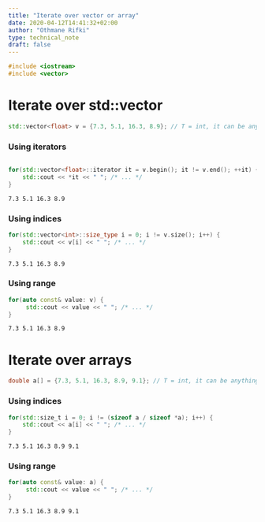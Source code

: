 ```yaml
---
title: "Iterate over vector or array"
date: 2020-04-12T14:41:32+02:00
author: "Othmane Rifki"
type: technical_note
draft: false
---
```


```c++
#include <iostream>
#include <vector>
```

# Iterate over std::vector


```c++
std::vector<float> v = {7.3, 5.1, 16.3, 8.9}; // T = int, it can be anything else
```

### Using iterators


```c++

for(std::vector<float>::iterator it = v.begin(); it != v.end(); ++it) {
    std::cout << *it << " "; /* ... */
}
```

    7.3 5.1 16.3 8.9 

### Using indices


```c++
for(std::vector<int>::size_type i = 0; i != v.size(); i++) {
    std::cout << v[i] << " "; /* ... */
}
```

    7.3 5.1 16.3 8.9 

### Using range


```c++
for(auto const& value: v) {
     std::cout << value << " "; /* ... */
}
```

    7.3 5.1 16.3 8.9 

# Iterate over arrays


```c++
double a[] = {7.3, 5.1, 16.3, 8.9, 9.1}; // T = int, it can be anything else
```

### Using indices


```c++
for(std::size_t i = 0; i != (sizeof a / sizeof *a); i++) {
    std::cout << a[i] << " "; /* ... */
}
```

    7.3 5.1 16.3 8.9 9.1 

### Using range


```c++
for(auto const& value: a) {
     std::cout << value << " "; /* ... */
}
```

    7.3 5.1 16.3 8.9 9.1 


```c++

```
